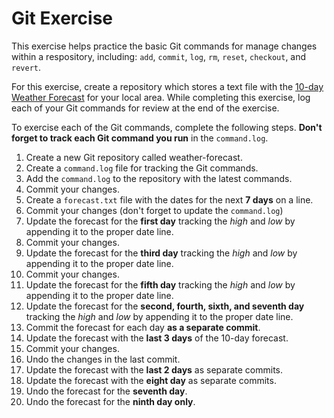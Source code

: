 # Git Exercise
This exercise helps practice the basic Git commands for manage changes within a respository, including: `add`, `commit`, `log`, `rm`, `reset`, `checkout`, and `revert`.

For this exercise, create a repository which stores a text file with the [10-day Weather Forecast](https://weather.com/tenday) for your local area. While completing this exercise, log each of your Git commands for review at the end of the exercise.

To exercise each of the Git commands, complete the following steps. **Don't forget to track each Git command you run** in the `command.log`.

1. Create a new Git repository called weather-forecast.
2. Create a `command.log` file for tracking the Git commands.
3. Add the `command.log` to the repository with the latest commands.
4. Commit your changes.
5. Create a `forecast.txt` file with the dates for the next **7 days** on a line.
6. Commit your changes (don't forget to update the `command.log`)
7. Update the forecast for the **first day** tracking the _high_ and _low_ by appending it to the proper date line.
8. Commit your changes.
9. Update the forecast for the **third day** tracking the _high_ and _low_ by appending it to the proper date line.
10. Commit your changes.
11. Update the forecast for the **fifth day** tracking the _high_ and _low_ by appending it to the proper date line.
12. Update the forecast for the **second, fourth, sixth, and seventh day** tracking the _high_ and _low_ by appending it to the proper date line.
13. Commit the forecast for each day **as a separate commit**.
14. Update the forecast with the **last 3 days** of the 10-day forecast.
15. Commit your changes.
16. Undo the changes in the last commit.
17. Update the forecast with the **last 2 days** as separate commits.
18. Update the forecast with the **eight day** as separate commits.
19. Undo the forecast for the **seventh day**.
20. Undo the forecast for the **ninth day only**.
